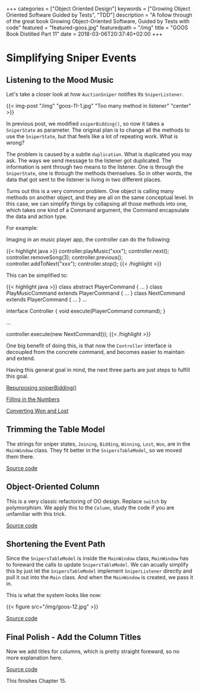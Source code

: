 +++
categories = ["Object Oriented Design"]
keywords = ["Growing Object Oriented Software Guided by Tests", "TDD"]
description = "A follow through of the great book Growing Object-Oriented Software, Guided by Tests with code"
featured = "featured-goos.jpg"
featuredpath = "/img"
title = "GOOS Book Distilled Part 11"
date = 2018-03-06T20:37:40+02:00
+++

# Simplifying Sniper Events

## Listening to the Mood Music
Let's take a closer look at how `AuctionSniper` notifies its `SniperListener`.

{{< img-post "/img" "goos-11-1.jpg" "Too many method in listener" "center" >}}

In previous post, we modified `sniperBidding()`, so now it takes a `SniperState` as parameter. The original plan is to change all the methods to use the `SniperState`, but that feels like a lot of repeating work. What is wrong?

The problem is caused by a subtle `duplication`. What is duplicated you may ask. The ways we send message to the listener got duplicated. The information is sent through two means to the listener. One is through the `SniperState`, one is through the methods themselves. So in other words, the data that got sent to the listener is living in two different places.

Turns out this is a very common problem. One object is calling many methods on another object, and they are all on the same conceptual level. In this case, we can simplify things by collapsing all those methods into one, which takes one kind of a Command argument, the Command encapsulate the data and action type.

For example:

Imaging in an music player app, the controller can do the following:

{{< highlight java >}}
controller.playMusic("xxx");
controller.next();
controller.removeSong(3);
controller.previous();
controller.addToNext("xxx");
controller.stop();
{{< /highlight >}}

This can be simplified to:

{{< highlight java >}}
class abstract PlayerCommand { ... }
class PlayMusicCommand extends PlayerCommand { ... }
class NextCommand extends PlayerCommand { ... }
...

interface Controller {
  void execute(PlayerCommand command);
}

...

controller.execute(new NextCommand());
{{< /highlight >}}

One big benefit of doing this, is that now the `Controller` interface is decoupled from the concrete command, and becomes easier to maintain and extend.

Having this general goal in mind, the next three parts are just steps to fulfill this goal.

[Repurposing sniperBidding()](https://github.com/lvguowei/GOOS/commit/e4880dc2339fc31ad018f47b7af60f56938c467d)

[Filling in the Numbers](https://github.com/lvguowei/GOOS/commit/b44f3bf388205956cb3b3e1d596aa24f9193ade2)

[Converting Won and Lost](https://github.com/lvguowei/GOOS/commit/8a47e537edc6750a4e0000a811bd7b89edb25210)

## Trimming the Table Model

The strings for sniper states, `Joining`, `Bidding`, `Winning`, `Lost`, `Won`, are in the `MainWindow` class. They fit better in the `SnipersTableModel`, so we moved them there.

[Source code](https://github.com/lvguowei/GOOS/commit/8452b1e37c4195b836164de0ac83b5611575b4c0)

## Object-Oriented Column

This is a very classic refactoring of OO design. Replace `switch` by polymorphism. We apply this to the `Column`, study the code if you are unfamiliar with this trick.

[Source code](https://github.com/lvguowei/GOOS/commit/dec0872bb7c11bd58a1a3b707aa32d5c68b1b456)

## Shortening the Event Path

Since the `SnipersTableModel` is inside the `MainWindow` class, `MainWindow` has to foreward the calls to update `SnipersTableModel`. We can acually simplify this by just let the `SnipersTableModel` implement `SniperListener` directly and pull it out into the `Main` class. And when the `MainWindow` is created, we pass it in.

This is what the system looks like now:

{{< figure src="/img/goos-12.jpg" >}}

[Source code](https://github.com/lvguowei/GOOS/commit/0f426afb8aa950658f7ca341e052a6d34729d71f)

## Final Polish - Add the Column Titles

Now we add titles for columns, which is pretty straight foreward, so no more explanation here.

[Source code](https://github.com/lvguowei/GOOS/commit/e65b2fa123a38af0a00ab0b091be6da189e51274)

This finishes Chapter 15.
